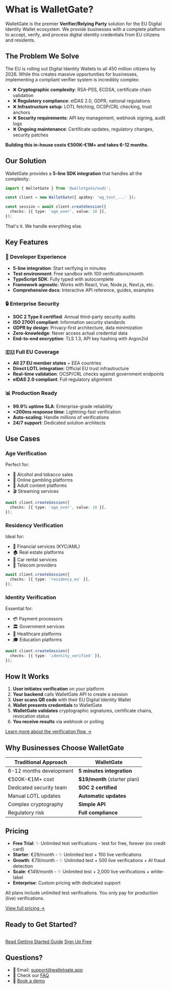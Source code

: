 # What is WalletGate?

WalletGate is the premier **Verifier/Relying Party** solution for the EU Digital Identity Wallet ecosystem. We provide businesses with a complete platform to accept, verify, and process digital identity credentials from EU citizens and residents.

## The Problem We Solve

The EU is rolling out Digital Identity Wallets to all 450 million citizens by 2026. While this creates massive opportunities for businesses, implementing a compliant verifier system is incredibly complex:

- ❌ **Cryptographic complexity**: RSA-PSS, ECDSA, certificate chain validation
- ❌ **Regulatory compliance**: eIDAS 2.0, GDPR, national regulations
- ❌ **Infrastructure setup**: LOTL fetching, OCSP/CRL checking, trust anchors
- ❌ **Security requirements**: API key management, webhook signing, audit logs
- ❌ **Ongoing maintenance**: Certificate updates, regulatory changes, security patches

**Building this in-house costs €500K-€1M+ and takes 6-12 months.**

## Our Solution

WalletGate provides a **5-line SDK integration** that handles all the complexity:

```typescript
import { WalletGate } from '@walletgate/eudi';

const client = new WalletGate({ apiKey: 'wg_test_...' });

const session = await client.createSession({
  checks: [{ type: 'age_over', value: 18 }],
});
```

That's it. We handle everything else.

## Key Features

### 🚀 Developer Experience

- **5-line integration**: Start verifying in minutes
- **Test environment**: Free sandbox with 100 verifications/month
- **TypeScript SDK**: Fully typed with autocomplete
- **Framework agnostic**: Works with React, Vue, Node.js, Next.js, etc.
- **Comprehensive docs**: Interactive API reference, guides, examples

### 🔒 Enterprise Security

- **SOC 2 Type II certified**: Annual third-party security audits
- **ISO 27001 compliant**: Information security standards
- **GDPR by design**: Privacy-first architecture, data minimization
- **Zero-knowledge**: Never access actual credential data
- **End-to-end encryption**: TLS 1.3, API key hashing with Argon2id

### 🇪🇺 Full EU Coverage

- **All 27 EU member states** + EEA countries
- **Direct LOTL integration**: Official EU trust infrastructure
- **Real-time validation**: OCSP/CRL checks against government endpoints
- **eIDAS 2.0 compliant**: Full regulatory alignment

### 📊 Production Ready

- **99.9% uptime SLA**: Enterprise-grade reliability
- **<200ms response time**: Lightning-fast verification
- **Auto-scaling**: Handle millions of verifications
- **24/7 support**: Dedicated solution architects

## Use Cases

### Age Verification

Perfect for:
- 🍺 Alcohol and tobacco sales
- 🎰 Online gambling platforms
- 🔞 Adult content platforms
- 🎬 Streaming services

```typescript
await client.createSession({
  checks: [{ type: 'age_over', value: 18 }],
});
```

### Residency Verification

Ideal for:
- 🏦 Financial services (KYC/AML)
- 🏠 Real estate platforms
- 🚗 Car rental services
- 📱 Telecom providers

```typescript
await client.createSession({
  checks: [{ type: 'residency_eu' }],
});
```

### Identity Verification

Essential for:
- 💳 Payment processors
- 🏛️ Government services
- 🏥 Healthcare platforms
- 🎓 Education platforms

```typescript
await client.createSession({
  checks: [{ type: 'identity_verified' }],
});
```

## How It Works

1. **User initiates verification** on your platform
2. **Your backend** calls WalletGate API to create a session
3. **User scans QR code** with their EU Digital Identity Wallet
4. **Wallet presents credentials** to WalletGate
5. **WalletGate validates** cryptographic signatures, certificate chains, revocation status
6. **You receive results** via webhook or polling

[Learn more about the verification flow →](/guide/verification-flow)

## Why Businesses Choose WalletGate

| Traditional Approach | WalletGate |
|---------------------|------------|
| 6-12 months development | **5 minutes integration** |
| €500K-€1M+ cost | **$19/month** (starter plan) |
| Dedicated security team | **SOC 2 certified** |
| Manual LOTL updates | **Automatic updates** |
| Complex cryptography | **Simple API** |
| Regulatory risk | **Full compliance** |

## Pricing

- **Free Trial**: ✨ Unlimited test verifications - test for free, forever (no credit card)
- **Starter**: €29/month - ✨ Unlimited test + 150 live verifications
- **Growth**: €79/month - ✨ Unlimited test + 500 live verifications + AI fraud detection
- **Scale**: €149/month - ✨ Unlimited test + 2,000 live verifications + white-label
- **Enterprise**: Custom pricing with dedicated support

All plans include unlimited test verifications. You only pay for production (live) verifications.

[View full pricing →](https://walletgate.app#pricing)

## Ready to Get Started?

<div class="vp-button-container" style="margin-top: 2rem;">
  <a href="/guide/getting-started" class="vp-button">Read Getting Started Guide</a>
  <a href="https://walletgate.app" class="vp-button alt">Sign Up Free</a>
</div>

## Questions?

- 📧 Email: [support@walletgate.app](mailto:support@walletgate.app)
- 📖 Check our [FAQ](https://walletgate.app#faq)
- 💬 [Book a demo](mailto:hello@walletgate.app)
